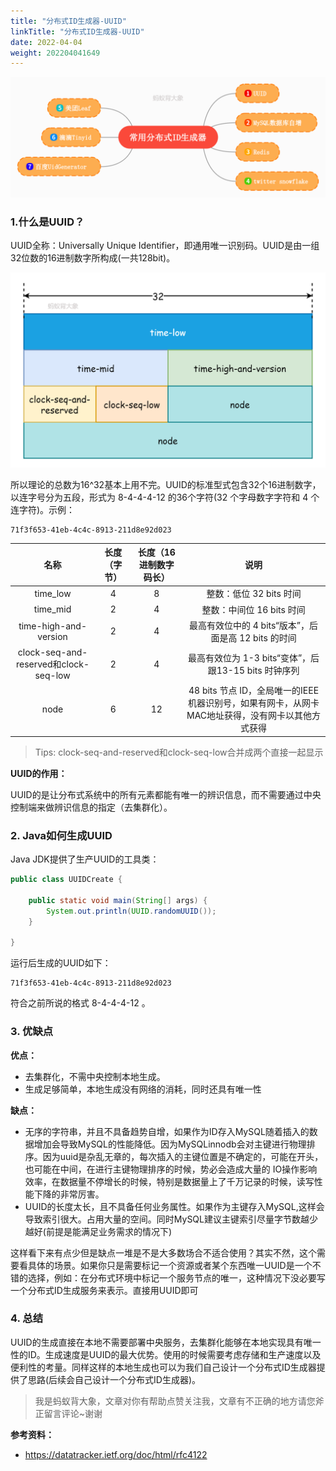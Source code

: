 ```yaml
---
title: "分布式ID生成器-UUID"
linkTitle: "分布式ID生成器-UUID"
date: 2022-04-04
weight: 202204041649
---
```


![常用分布式ID生成器](https://raw.githubusercontent.com/mxsm/picture/main/architecture/Distributed%20ID-Generation%E5%B8%B8%E7%94%A8%E5%88%86%E5%B8%83%E5%BC%8FID%E7%94%9F%E6%88%90%E5%99%A8.png)

### 1.什么是UUID？

UUID全称：Universally Unique Identifier，即通用唯一识别码。UUID是由一组32位数的16进制数字所构成(一共128bit)。

![UUID位图](https://raw.githubusercontent.com/mxsm/picture/main/architecture/Distributed%20ID-GenerationUUID%E4%BD%8D%E5%9B%BE.png)

所以理论的总数为16^32基本上用不完。UUID的标准型式包含32个16进制数字，以连字号分为五段，形式为 8-4-4-4-12 的36个字符(32 个字母数字字符和 4 个连字符)。示例：

```
71f3f653-41eb-4c4c-8913-211d8e92d023
```

|                 名称                  | 长度 （字节） | 长度（16进制数字码长） |                             说明                             |
| :-----------------------------------: | :-----------: | :--------------------: | :----------------------------------------------------------: |
|               time_low                |       4       |           8            |                   整数：低位 32 bits 时间                    |
|               time_mid                |       2       |           4            |                  整数：中间位 16 bits 时间                   |
|         time-high-and-version         |       2       |           4            |     最高有效位中的 4 bits“版本”，后面是高 12 bits 的时间     |
| clock-seq-and-reserved和clock-seq-low |       2       |           4            |     最高有效位为 1-3 bits“变体”，后跟13-15 bits 时钟序列     |
|                 node                  |       6       |           12           | 48 bits 节点 ID，全局唯一的IEEE机器识别号，如果有网卡，从网卡MAC地址获得，没有网卡以其他方式获得 |

> Tips: clock-seq-and-reserved和clock-seq-low合并成两个直接一起显示

**UUID的作用：**

UUID的是让分布式系统中的所有元素都能有唯一的辨识信息，而不需要通过中央控制端来做辨识信息的指定（去集群化）。

### 2. Java如何生成UUID

Java JDK提供了生产UUID的工具类：

```java
public class UUIDCreate {

    public static void main(String[] args) {
        System.out.println(UUID.randomUUID());
    }
    
}
```

运行后生成的UUID如下：

```
71f3f653-41eb-4c4c-8913-211d8e92d023
```

符合之前所说的格式 8-4-4-4-12 。

### 3. 优缺点

**优点：**

- 去集群化，不需中央控制本地生成。
- 生成足够简单，本地生成没有网络的消耗，同时还具有唯一性

**缺点：**

- 无序的字符串，并且不具备趋势自增，如果作为ID存入MySQL随着插入的数据增加会导致MySQL的性能降低。因为MySQLinnodb会对主键进行物理排序。因为uuid是杂乱无章的，每次插入的主键位置是不确定的，可能在开头，也可能在中间，在进行主键物理排序的时候，势必会造成大量的 IO操作影响效率，在数据量不停增长的时候，特别是数据量上了千万记录的时候，读写性能下降的非常厉害。
- UUID的长度太长，且不具备任何业务属性。如果作为主键存入MySQL,这样会导致索引很大。占用大量的空间。同时MySQL建议主键索引尽量字节数越少越好(前提是能满足业务需求的情况下)

这样看下来有点少但是缺点一堆是不是大多数场合不适合使用？其实不然，这个需要看具体的场景。如果你只是需要标记一个资源或者某个东西唯一UUID是一个不错的选择，例如：在分布式环境中标记一个服务节点的唯一，这种情况下没必要写一个分布式ID生成服务来表示。直接用UUID即可

### 4. 总结

UUID的生成直接在本地不需要部署中央服务，去集群化能够在本地实现具有唯一性的ID。生成速度是UUID的最大优势。使用的时候需要考虑存储和生产速度以及便利性的考量。同样这样的本地生成也可以为我们自己设计一个分布式ID生成器提供了思路(后续会自己设计一个分布式ID生成器)。

> 我是蚂蚁背大象，文章对你有帮助点赞关注我，文章有不正确的地方请您斧正留言评论~谢谢

**参考资料：**

- https://datatracker.ietf.org/doc/html/rfc4122